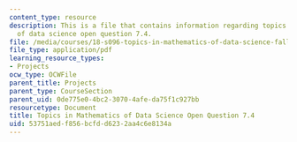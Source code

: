 ```yaml
---
content_type: resource
description: This is a file that contains information regarding topics in mathematics
  of data science open question 7.4.
file: /media/courses/18-s096-topics-in-mathematics-of-data-science-fall-2015/53751aedf856bcfdd6232aa4c6e8134a_MIT18_S096F15_Open7.4.pdf
file_type: application/pdf
learning_resource_types:
- Projects
ocw_type: OCWFile
parent_title: Projects
parent_type: CourseSection
parent_uid: 0de775e0-4bc2-3070-4afe-da75f1c927bb
resourcetype: Document
title: Topics in Mathematics of Data Science Open Question 7.4
uid: 53751aed-f856-bcfd-d623-2aa4c6e8134a
---
```

